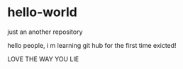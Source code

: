 # hello-world
just an another repository

hello people, i m learning git hub for the first time exicted!

LOVE THE WAY YOU LIE
